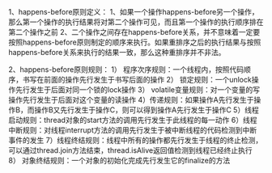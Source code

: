 1、happens-before原则定义：
	1、如果一个操作happens-before另一个操作，那么第一个操作的执行结果将对第二个操作可见，而且第一个操作的执行顺序排在第二个操作之前
	2、二个操作之间存在happens-before关系，并不意味着一定要按照happens-before原则制定的顺序来执行。如果重排序之后的执行结果与按照happens-before关系来执行的结果一致，那么这种重排序并不非法。

2、happens-before原则规则：
	1） 程序次序规则：一个线程内，按照代码顺序，书写在前面的操作先行发生于书写后面的操作
	2） 锁定规则：一个unlock操作先行发生于后面对同一个锁的lock操作
	3） volatile变量规则：对一个变量的写操作先行发生于后面对这个变量的读操作
	4）传递规则：如果操作A先行发生于操作B，而操作B又先行发生于操作C，则可以得到操作A先行发生于操作C
	5）线程启动规则：thread对象的start方法的调用先行发生于此线程的每一动作
	6）线程中断规则：对线程interrupt方法的调用先行发生于被中断线程的代码检测到中断事件的发生
	7）线程终结规则：线程中所有的操作都先行发生于线程的终止检测，可以通过thread.join方法结束，thread.isAlive返回值检测到线程已经终止执行
	8） 对象终结规则：一个对象的初始化完成先行发生它的finalize的方法
